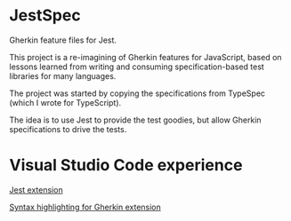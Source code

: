 # JestSpec

Gherkin feature files for Jest.

This project is a re-imagining of Gherkin features for JavaScript, based on lessons learned from writing and consuming specification-based test libraries for many languages.

The project was started by copying the specifications from TypeSpec (which I wrote for TypeScript).

The idea is to use Jest to provide the test goodies, but allow Gherkin specifications to drive the tests.

# Visual Studio Code experience

[Jest extension](https://marketplace.visualstudio.com/items?itemName=Orta.vscode-jest)

[Syntax highlighting for Gherkin extension](https://marketplace.visualstudio.com/items?itemName=Blodwynn.featurehighlight)